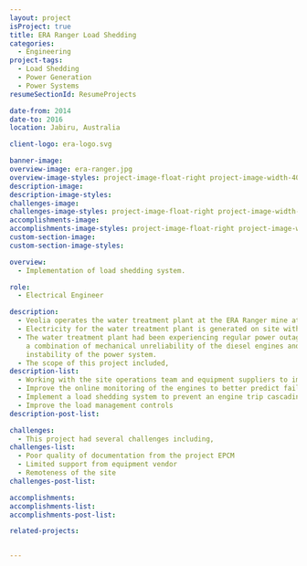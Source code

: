 ```yaml
---
layout: project
isProject: true
title: ERA Ranger Load Shedding
categories:
  - Engineering
project-tags:
  - Load Shedding
  - Power Generation
  - Power Systems
resumeSectionId: ResumeProjects

date-from: 2014
date-to: 2016
location: Jabiru, Australia

client-logo: era-logo.svg

banner-image:
overview-image: era-ranger.jpg
overview-image-styles: project-image-float-right project-image-width-40
description-image:
description-image-styles:
challenges-image:
challenges-image-styles: project-image-float-right project-image-width-40
accomplishments-image:
accomplishments-image-styles: project-image-float-right project-image-width-40
custom-section-image:
custom-section-image-styles:

overview:
  - Implementation of load shedding system.

role:
  - Electrical Engineer

description:
  - Veolia operates the water treatment plant at the ERA Ranger mine at Jabiru in the Northern Territory.
  - Electricity for the water treatment plant is generated on site with diesel generators and has a power network that is independent of the rest of the site.
  - The water treatment plant had been experiencing regular power outages due to
    a combination of mechanical unreliability of the diesel engines and
    instability of the power system.
  - The scope of this project included,
description-list:
  - Working with the site operations team and equipment suppliers to improve the reliability of the diesel engines
  - Improve the online monitoring of the engines to better predict failures
  - Implement a load shedding system to prevent an engine trip cascading to a site wide power outage
  - Improve the load management controls
description-post-list:

challenges:
  - This project had several challenges including,
challenges-list:    
  - Poor quality of documentation from the project EPCM
  - Limited support from equipment vendor
  - Remoteness of the site
challenges-post-list:    

accomplishments:
accomplishments-list:    
accomplishments-post-list:    

related-projects:


---
```

